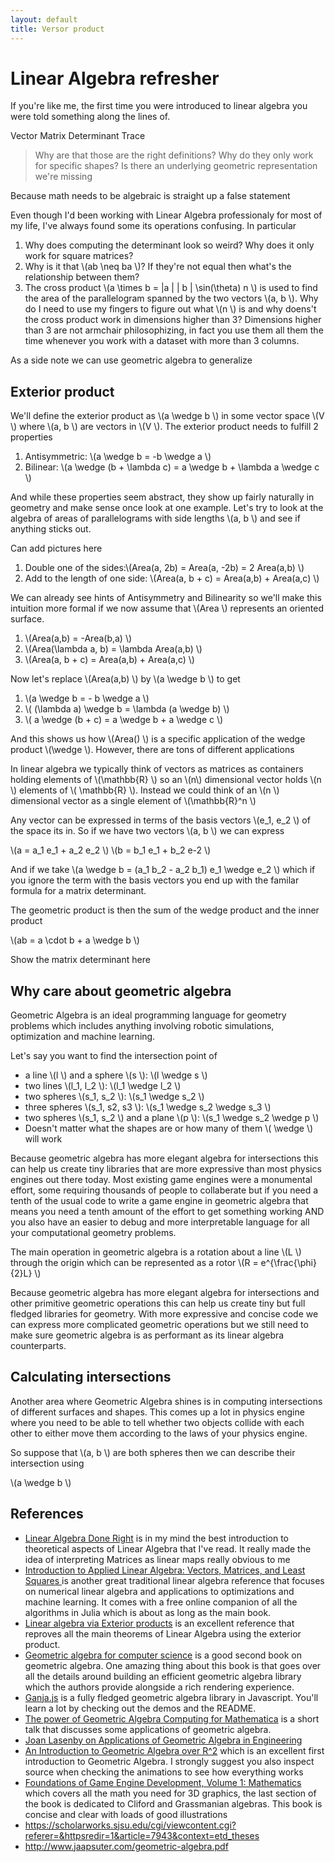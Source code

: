 ```yaml
---
layout: default
title: Versor product
---
```


# Linear Algebra refresher

If you're like me, the first time you were introduced to linear algebra you were told something along the lines of.

Vector
Matrix
Determinant
Trace

> Why are that those are the right definitions? Why do they only work for specific shapes? Is there an underlying geometric representation we're missing

Because math needs to be algebraic is straight up a false statement

Even though I'd been working with Linear Algebra professionaly for most of my life, I've always found some its operations confusing. In particular

1. Why does computing the determinant look so weird? Why does it only work for square matrices?
2. Why is it that \\(ab \neq ba \\)? If they're not equal then what's the relationship between them?
3. The cross product \\(a \times b = \|a \| \| b \| \sin(\theta) n \\) is used to find the area of the parallelogram spanned by the two vectors \\(a, b \\). Why do I need to use my fingers to figure out what \\(n \\) is and why doens't the cross product work in dimensions higher than 3? Dimensions higher than 3 are not armchair philosophizing, in fact you use them all them the time whenever you work with a dataset with more than 3 columns.

As a side note we can use geometric algebra to generalize

## Exterior product


We'll define the exterior product as \\(a \wedge b \\) in some vector space \\(V \\) where \\(a, b \\) are vectors in \\(V \\). The exterior product needs to fulfill 2 properties
1. Antisymmetric: \\(a \wedge b = -b \wedge a \\)
2. Bilinear: \\(a \wedge (b + \lambda c) = a \wedge b + \lambda a \wedge c  \\)

And while these properties seem abstract, they show up fairly naturally in geometry and make sense once look at one example. Let's try to look at the algebra of areas of parallelograms with side lengths \\(a, b \\) and see if anything sticks out.

Can add pictures here

1. Double one of the sides:\\(Area(a, 2b) = Area(a, -2b) = 2 Area(a,b) \\)
2. Add to the length of one side: \\(Area(a, b + c) = Area(a,b) + Area(a,c) \\)

We can already see hints of Antisymmetry and Bilinearity so we'll make this intuition more formal if we now assume that \\(Area \\) represents an oriented surface.

1. \\(Area(a,b) = -Area(b,a) \\)
2. \\(Area(\lambda a, b) = \lambda Area(a,b)  \\)
3. \\(Area(a, b + c) = Area(a,b) + Area(a,c) \\)

Now let's replace \\(Area(a,b) \\) by \\(a \wedge b \\) to get

1. \\(a \wedge b = - b \wedge a \\)
2. \\( (\lambda a) \wedge b = \lambda (a \wedge b)   \\)
3. \\( a \wedge (b + c) = a \wedge b + a \wedge c \\)

And this shows us how \\(Area() \\) is a specific application of the wedge product \\(\wedge \\). However, there are tons of different applications

In linear algebra we typically think of vectors as matrices as containers holding elements of \\(\mathbb{R} \\) so an \\(n\\) dimensional vector holds \\(n \\) elements of \\( \mathbb{R} \\). Instead we could think of an \\(n \\) dimensional vector as a single element of \\(\mathbb{R}^n \\)

Any vector can be expressed in terms of the basis vectors \\(e_1, e_2 \\) of the space its in. So if we have two vectors \\(a, b \\) we can express

\\(a = a_1 e_1 + a_2 e_2 \\)
\\(b = b_1 e_1 + b_2 e-2 \\)

And if we take \\(a \wedge b = (a_1 b_2 - a_2 b_1) e_1 \wedge e_2 \\) which if you ignore the term with the basis vectors you end up with the familar formula for a matrix determinant.

The geometric product is then the sum of the wedge product and the inner product

\\(ab = a \cdot b + a \wedge b \\)

Show the matrix determinant here

## Why care about geometric algebra

Geometric Algebra is an ideal programming language for geometry problems which includes anything involving robotic simulations, optimization and machine learning.

Let's say you want to find the intersection point of
* a line \\(l \\) and a sphere \\(s \\): \\(l \wedge s \\)
* two lines \\(l_1, l_2 \\): \\(l_1 \wedge l_2 \\)
* two spheres \\(s_1, s_2 \\): \\(s_1 \wedge s_2 \\)
* three spheres \\(s_1, s2, s3 \\): \\(s_1 \wedge s_2 \wedge s_3 \\)
* two spheres \\(s_1, s_2 \\) and a plane \\(p \\): \\(s_1 \wedge s_2 \wedge p \\)
* Doesn't matter what the shapes are or how many of them \\( \wedge \\) will work

Because geometric algebra has more elegant algebra for intersections this can help us create tiny libraries that are more expressive than most physics engines out there today. Most existing game engines were a monumental effort, some requiring thousands of people to collaberate but if you need a tenth of the usual code to write a game engine in geometric algebra that means you need a tenth amount of the effort to get something working AND you also have an easier to debug and more interpretable language for all your computational geometry problems. 

The main operation in geometric algebra is a rotation about a line \\(L \\) through the origin which can be represented as a rotor \\(R = e^{\frac{\phi}{2}L} \\) 


Because geometric algebra has more elegant algebra for intersections and other primitive geometric operations this can help us create tiny but full fledged libraries for geometry. With more expressive and concise code we can express more complicated geometric operations but we still need to make sure geometric algebra is as performant as its linear algebra counterparts. 

## Calculating intersections

Another area where Geometric Algebra shines is in computing intersections of different surfaces and shapes. This comes up a lot in physics engine where you need to be able to tell whether two objects collide with each other to either move them according to the laws of your physics engine.

So suppose that \\(a, b \\) are both spheres then we can describe their intersection using

\\(a \wedge b \\)

## References

* [Linear Algebra Done Right](https://www.amazon.com/Linear-Algebra-Right-Undergraduate-Mathematics/dp/3319110799/ref=sr_1_1?keywords=linear+algebra+done+right&qid=1570576924&sr=8-1) is in my mind the best introduction to theoretical aspects of Linear Algebra that I've read. It really made the idea of interpreting Matrices as linear maps really obvious to me
* [Introduction to Applied Linear Algebra: Vectors, Matrices, and Least Squares ](https://www.amazon.com/Introduction-Applied-Linear-Algebra-Matrices/dp/1316518965/ref=pd_sbs_14_6/131-4946721-1001121?_encoding=UTF8&pd_rd_i=1316518965&pd_rd_r=d709bbc8-8dbd-4fcf-8eec-c71269c9779d&pd_rd_w=31Q4B&pd_rd_wg=CBGVR&pf_rd_p=d66372fe-68a6-48a3-90ec-41d7f64212be&pf_rd_r=S5YJ3AAJ9H10G8C1NZA3&psc=1&refRID=S5YJ3AAJ9H10G8C1NZA3) is another great traditional linear algebra reference that focuses on numerical linear algebra and applications to optimizations and machine learning. It comes with a free online companion of all the algorithms in Julia which is about as long as the main book.
* [Linear algebra via Exterior products](https://www.amazon.com/Linear-Algebra-via-Exterior-Products/dp/140929496X/ref=sr_1_1?keywords=linear+algebra+via+the+exterior+product&qid=1570577186&s=books&sr=1-1) is an excellent reference that reproves all the main theorems of Linear Algebra using the exterior product.
* [Geometric algebra for computer science](https://www.amazon.com/Geometric-Algebra-Computer-Science-Revised/dp/0123749425/ref=sr_1_8?keywords=geometric+algebra&qid=1570577296&s=books&sr=1-8) is a good second book on geometric algebra. One amazing thing about this book is that goes over all the details around building an efficient geometric algebra library which the authors provide alongside a rich rendering experience.
* [Ganja.js](https://github.com/enkimute/ganja.js) is a fully fledged geometric algebra library in Javascript. You'll learn a lot by checking out the demos and the README.
* [The power of Geometric Algebra Computing for Mathematica](https://www.youtube.com/watch?v=1cWGV2qaBHo) is a short talk that discusses some applications of geometric algebra.
* [Joan Lasenby on Applications of Geometric Algebra in Engineering](https://www.youtube.com/watch?v=ikCIUzX9myY&t=1005s)
* [An Introduction to Geometric Algebra over R^2](https://bitworking.org/news/ga/2d) which is an excellent first introduction to Geometric Algebra. I strongly suggest you also inspect source when checking the animations to see how everything works
* [Foundations of Game Engine Development, Volume 1: Mathematics](https://www.amazon.com/Foundations-Game-Engine-Development-Mathematics/dp/0985811749) which covers all the math you need for 3D graphics, the last section of the book is dedicated to Cliford and Grassmanian algebras. This book is concise and clear with loads of good illustrations
* https://scholarworks.sjsu.edu/cgi/viewcontent.cgi?referer=&httpsredir=1&article=7943&context=etd_theses
* http://www.jaapsuter.com/geometric-algebra.pdf